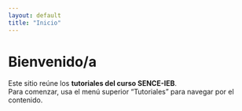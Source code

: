 ```yaml
---
layout: default
title: "Inicio"
---
```


# Bienvenido/a

Este sitio reúne los **tutoriales del curso SENCE-IEB**.  
Para comenzar, usa el menú superior “Tutoriales” para navegar por el contenido.